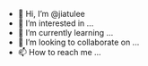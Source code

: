 - 👋 Hi, I’m @jiatulee
- 👀 I’m interested in ...
- 🌱 I’m currently learning ...
- 💞️ I’m looking to collaborate on ...
- 📫 How to reach me ...

<!---
jiatulee/jiatulee is a ✨ special ✨ repository because its `README.md` (this file) appears on your GitHub profile.
You can click the Preview link to take a look at your changes.
--->
